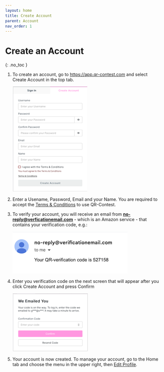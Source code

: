 ```yaml
---
layout: home
title: Create Account
parent: Account
nav_order: 1
---
```


# Create an Account
{: .no_toc }

1. To create an account, go to <a href="https://app.qr-contest.com" target="_blank">https://app.qr-contest.com</a> and select Create Account in the top tab.

   ![Create Account](../../assets/images/create_account.png)
2. Enter a Usename, Password, Email and your Name.  You are required to accept the <a href="https://qr-contest.com/tandc.html" target="_blank">Terms & Conditions</a> to use QR-Contest.

3. To verify your account, you will receive an email from **no-reply@verficationemail.com** - which is an Amazon service - that contains your verification code, e.g.:

   ![Verification Code](../../assets/images/verification_code.png)

4. Enter you verification code on the next screen that will appear after you click <span class="inline-button">Create Account</span> and press <span class="inline-button">Confirm</span>

   ![Alt text](../../assets/images/verification_entry.png)

5. Your account is now created.  To manage your account, go to the Home tab and choose the <span class="inline-icon-white"><i class="fa-regular fa-bars"></i></span> menu in the upper right, then [Edit Profile](../screens/edit_profile).
